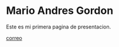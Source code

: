 # Mario Andres Gordon

Este es mi primera pagina de presentacion.

[correo](gordon_andres@yahoo.es)
